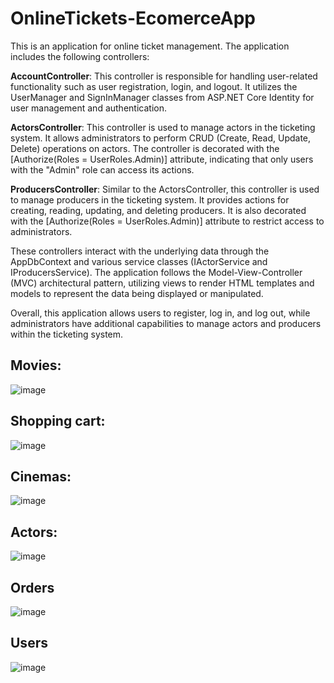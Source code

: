 # OnlineTickets-EcomerceApp
This is an application for online ticket management. The application includes the following controllers:

**AccountController**: This controller is responsible for handling user-related functionality such as user registration, login, and logout. It utilizes the UserManager and SignInManager classes from ASP.NET Core Identity for user management and authentication.

**ActorsController**: This controller is used to manage actors in the ticketing system. It allows administrators to perform CRUD (Create, Read, Update, Delete) operations on actors. The controller is decorated with the [Authorize(Roles = UserRoles.Admin)] attribute, indicating that only users with the "Admin" role can access its actions.

**ProducersController**: Similar to the ActorsController, this controller is used to manage producers in the ticketing system. It provides actions for creating, reading, updating, and deleting producers. It is also decorated with the [Authorize(Roles = UserRoles.Admin)] attribute to restrict access to administrators.

These controllers interact with the underlying data through the AppDbContext and various service classes (IActorService and IProducersService). The application follows the Model-View-Controller (MVC) architectural pattern, utilizing views to render HTML templates and models to represent the data being displayed or manipulated.

Overall, this application allows users to register, log in, and log out, while administrators have additional capabilities to manage actors and producers within the ticketing system.

## Movies:
![image](https://github.com/GitMalmoer/OnlineTickets-EcomerceApp/assets/113827015/737bb971-7c9c-44ed-8630-196785e3c33b)
## Shopping cart:
![image](https://github.com/GitMalmoer/OnlineTickets-EcomerceApp/assets/113827015/8611afdd-242b-469f-a53c-1a0808840934)
## Cinemas:
![image](https://github.com/GitMalmoer/OnlineTickets-EcomerceApp/assets/113827015/1a58def2-75e3-496b-9a86-673fc329b323)
## Actors:
![image](https://github.com/GitMalmoer/OnlineTickets-EcomerceApp/assets/113827015/5652ad52-c173-4a8b-993e-27f783df26d3)
## Orders
![image](https://github.com/GitMalmoer/OnlineTickets-EcomerceApp/assets/113827015/e55deae3-1e26-43bf-896a-720b7126416a)
## Users
![image](https://github.com/GitMalmoer/OnlineTickets-EcomerceApp/assets/113827015/a0ea11c7-cbdf-4d17-8b4a-0feb3300afcb)

